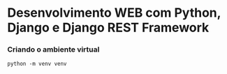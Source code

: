 # Desenvolvimento WEB com Python, Django e Django REST Framework

### Criando o ambiente virtual

```
python -m venv venv
```
